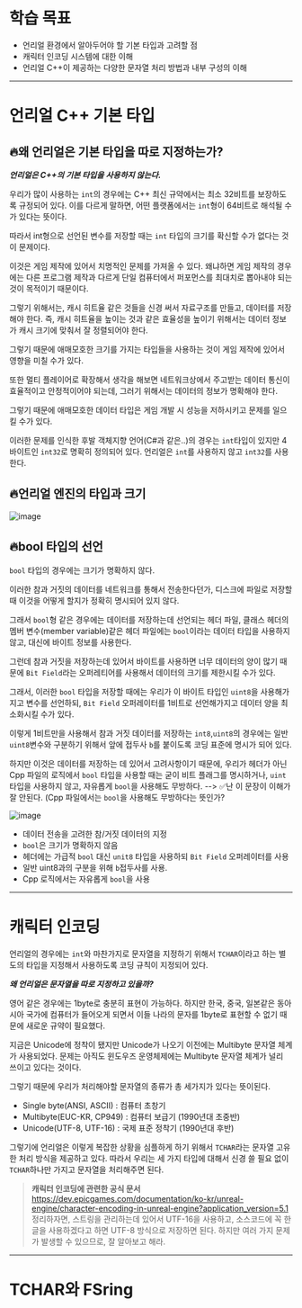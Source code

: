 # 학습 목표
* 언리얼 환경에서 알아두어야 할 기본 타입과 고려할 점
* 캐릭터 인코딩 시스템에 대한 이해
* 언리얼 C++이 제공하는 다양한 문자열 처리 방법과 내부 구성의 이해

---

# 언리얼 C++ 기본 타입 

## 🔥왜 언리얼은 기본 타입을 따로 지정하는가?
***언리얼은 C++의 기본 타입을 사용하지 않는다.***

우리가 많이 사용하는 `int`의 경우에는 C++ 최신 규약에서는 최소 32비트를 보장하도록 규정되어 있다.
이를 다르게 말하면, 어떤 플랫폼에서는 `int`형이 64비트로 해석될 수가 있다는 뜻이다.

따라서 int형으로 선언된 변수를 저장할 때는 `int` 타입의 크기를 확신할 수가 없다는 것이 문제이다.

이것은 게임 제작에 있어서 치명적인 문제를 가져올 수 있다.
왜냐하면 게임 제작의 경우에는 다른 프로그램 제작과 다르게 단일 컴퓨터에서 퍼포먼스를 최대치로 뽑아내야 되는 것이 목적이기 때문이다.

그렇기 위해서는, 캐시 히트율 같은 것들을 신경 써서 자료구조를 만들고, 데이터를 저장해야 한다.
즉, 캐시 히트율을 높이는 것과 같은 효율성을 높이기 위해서는 데이터 정보가 캐시 크기에 맞춰서 잘 정렬되어야 한다.

그렇기 때문에 애매모호한 크기를 가지는 타입들을 사용하는 것이 게임 제작에 있어서 영향을 미칠 수가 있다.

또한 멀티 플레이어로 확장해서 생각을 해보면 네트워크상에서 주고받는 데이터 통신이 효율적이고 안정적이어야 되는데, 
그러기 위해서는 데이터의 정보가 명확해야 한다.

그렇기 때문에 애매모호한 데이터 타입은 게임 개발 시 성능을 저하시키고 문제를 일으킬 수가 있다.

이러한 문제를 인식한 후발 객체지향 언어(C#과 같은..)의 경우는 `int`타입이 있지만 4바이트인 `int32`로 명확히 정의되어 있다.
언리얼은 `int`를 사용하지 않고 `int32`를 사용한다.

## 🔥언리얼 엔진의 타입과 크기
![image](https://github.com/SunFlower2819/Today-I-learned/assets/130738283/1da78053-d0c0-4912-b44a-960499822c47)

## 🔥bool 타입의 선언
`bool` 타입의 경우에는 크기가 명확하지 않다.

이러한 참과 거짓의 데이터를 네트워크를 통해서 전송한다던가, 디스크에 파일로 저장할 때
이것을 어떻게 할지가 정확히 명시되어 있지 않다.

그래서 `bool`형 같은 경우에는 데이터를 저장하는데 선언되는 헤더 파일, 클래스 헤더의 멤버 변수(member variable)같은 헤더 파일에는 
`bool`이라는 데이터 타입을 사용하지 않고, 대신에 바이트 정보를 사용한다.

그런데 참과 거짓을 저장하는데 있어서 바이트를 사용하면 너무 데이터의 양이 많기 때문에 `Bit Field`라는 오퍼레티어를 사용해서
데이터의 크기를 제한시킬 수가 있다.

그래서, 이러한 `bool` 타입을 저장할 때에는 우리가 이 바이트 타입인 `uint8`을 사용해가지고 변수를 선언하되,
`Bit Field` 오퍼레이터를 1비트로 선언해가지고 데이터 양을 최소화시킬 수가 있다.

이렇게 1비트만을 사용해서 참과 거짓 데이터를 저장하는 `int8`,`uint8`의 경우에는 일반 `uint8`변수와 구분하기 위해서 
앞에 접두사 `b`를 붙이도록 코딩 표준에 명시가 되어 있다. 

하지만 이것은 데이터를 저장하는 데 있어서 고려사항이기 때문에, 우리가 헤더가 아닌 Cpp 파일의 로직에서 `bool` 타입을 사용할 때는
굳이 비트 플래그를 명시하거나, `uint`타입을 사용하지 않고, 자유롭게 `bool`을 사용해도 무방하다. --> ✅난 이 문장이 이해가 잘 안된다. (Cpp 파일에서는 `bool`을 사용해도 무방하다는 뜻인가?

![image](https://github.com/SunFlower2819/Today-I-learned/assets/130738283/993ef11f-df95-432f-8930-19f8911b6052)


* 데이터 전송을 고려한 참/거짓 데이터의 지정
* `bool`은 크기가 명확하지 않음
* 헤더에는 가급적 `bool` 대신 `unit8` 타입을 사용하되 `Bit Field` 오퍼레이터를 사용
* 일반 uint8과의 구분을 위해 `b`접두사를 사용.
* Cpp 로직에서는 자유롭게 `bool`을 사용

---

# 캐릭터 인코딩
언리얼의 경우에는 `int`와 마찬가지로 문자열을 지정하기 위해서 `TCHAR`이라고 하는 별도의 타입을 지정해서 사용하도록
코딩 규칙이 지정되어 있다.

***왜 언리얼은 문자열을 따로 지정하고 있을까?***

영어 같은 경우에는 1byte로 충분히 표현이 가능하다. 하지만 한국, 중국, 일본같은 동아시아 국가에 컴퓨터가 들어오게 되면서
이들 나라의 문자를 1byte로 표현할 수 없기 때문에 새로운 규약이 필요했다.

지금은 Unicode에 정착이 됐지만 Unicode가 나오기 이전에는 Multibyte 문자열 체계가 사용되었다. 
문제는 아직도 윈도우즈 운영체제에는 Multibyte 문자열 체계가 널리 쓰이고 있다는 것이다.

그렇기 때문에 우리가 처리해야할 문자열의 종류가 총 세가지가 있다는 뜻이된다.

* Single byte(ANSI, ASCII) : 컴퓨터 초창기
* Multibyte(EUC-KR, CP949) : 컴퓨터 보급기 (1990년대 초중반)
* Unicode(UTF-8, UTF-16) : 국제 표준 정착기 (1990년대 후반)

그렇기에 언리얼은 이렇게 복잡한 상황을 심플하게 하기 위해서 `TCHAR`라는 문자열 고유한 처리 방식을 제공하고 있다. 
따라서 우리는 세 가지 타입에 대해서 신경 쓸 필요 없이 `TCHAR`하나만 가지고 문자열을 처리해주면 된다.

> **캐릭터 인코딩에 관련한 공식 문서** <br>
> https://dev.epicgames.com/documentation/ko-kr/unreal-engine/character-encoding-in-unreal-engine?application_version=5.1
> <br>
> 정리하자면, 스트링을 관리하는데 있어서 UTF-16을 사용하고, 소스코드에 꼭 한글을 사용하겠다고 하면 UTF-8 방식으로 저장하면 된다.
> 하지만 여러 가지 문제가 발생할 수 있으므로, 잘 알아보고 해라.

---

# TCHAR와 FSring 




































